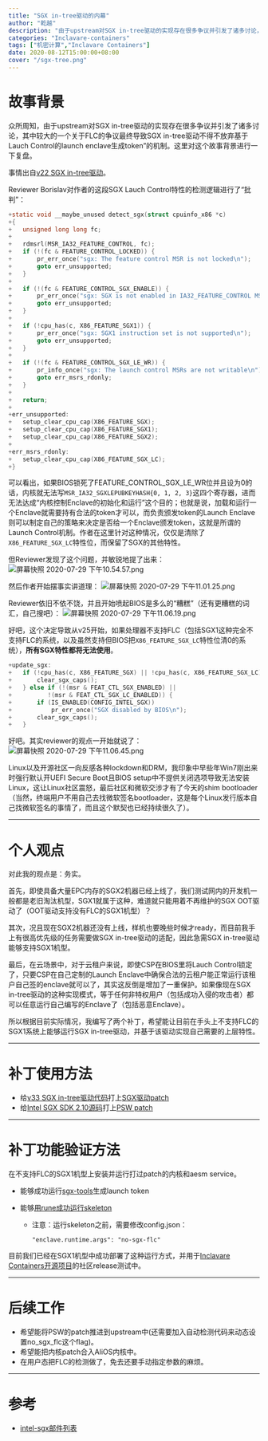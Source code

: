 ```yaml
---
title: "SGX in-tree驱动的内幕"
author: "乾越"
description: "由于upstream对SGX in-tree驱动的实现存在很多争议并引发了诸多讨论，其中较大的一个关于FLC的争议最终导致SGX in-tree驱动不得不放弃基于Lauch Control的launch enclave生成token”的机制。这里对这个故事背景进行一下复盘。"
categories: "Inclavare-containers"
tags: ["机密计算","Inclavare Containers"]
date: 2020-08-12T15:00:00+08:00
cover: "/sgx-tree.png"
---
```


# 故事背景

众所周知，由于upstream对SGX in-tree驱动的实现存在很多争议并引发了诸多讨论，其中较大的一个关于FLC的争议最终导致SGX in-tree驱动不得不放弃基于Lauch Control的launch enclave生成token”的机制。这里对这个故事背景进行一下复盘。

事情出自[v22 SGX in-tree驱动](https://lkml.org/lkml/2019/9/3/636)。

Reviewer Borislav对作者的这段SGX Lauch Control特性的检测逻辑进行了“批判”：
```C
+static void __maybe_unused detect_sgx(struct cpuinfo_x86 *c)
+{
+	unsigned long long fc;
+
+	rdmsrl(MSR_IA32_FEATURE_CONTROL, fc);
+	if (!(fc & FEATURE_CONTROL_LOCKED)) {
+		pr_err_once("sgx: The feature control MSR is not locked\n");
+		goto err_unsupported;
+	}
+
+	if (!(fc & FEATURE_CONTROL_SGX_ENABLE)) {
+		pr_err_once("sgx: SGX is not enabled in IA32_FEATURE_CONTROL MSR\n");
+		goto err_unsupported;
+	}
+
+	if (!cpu_has(c, X86_FEATURE_SGX1)) {
+		pr_err_once("sgx: SGX1 instruction set is not supported\n");
+		goto err_unsupported;
+	}
+
+	if (!(fc & FEATURE_CONTROL_SGX_LE_WR)) {
+		pr_info_once("sgx: The launch control MSRs are not writable\n");
+		goto err_msrs_rdonly;
+	}
+
+	return;
+
+err_unsupported:
+	setup_clear_cpu_cap(X86_FEATURE_SGX);
+	setup_clear_cpu_cap(X86_FEATURE_SGX1);
+	setup_clear_cpu_cap(X86_FEATURE_SGX2);
+
+err_msrs_rdonly:
+	setup_clear_cpu_cap(X86_FEATURE_SGX_LC);
+}
```

可以看出，如果BIOS锁死了FEATURE_CONTROL_SGX_LE_WR位并且设为0的话，内核就无法写`MSR_IA32_SGXLEPUBKEYHASH{0, 1, 2, 3}`这四个寄存器，进而无法达成“内核控制Enclave的初始化和运行”这个目的；也就是说，加载和运行一个Enclave就需要持有合法的token才可以，而负责颁发token的Launch Enclave则可以制定自己的策略来决定是否给一个Enclave颁发token，这就是所谓的Launch Control机制。作者在这里针对这种情况，仅仅是清除了`X86_FEATURE_SGX_LC`特性位，而保留了SGX的其他特性。

但Reviewer发现了这个问题，并敏锐地提了出来：
![屏幕快照 2020-07-29 下午10.54.57.png](https://intranetproxy.alipay.com/skylark/lark/0/2020/png/65684/1596034511819-0126d03a-6f02-4f65-820c-9f1dba76225c.png) 

然后作者开始摆事实讲道理：
![屏幕快照 2020-07-29 下午11.01.25.png](https://intranetproxy.alipay.com/skylark/lark/0/2020/png/65684/1596034896165-20a48b36-33eb-4f24-80c6-930618fef80e.png) 

Reviewer依旧不依不饶，并且开始喷起BIOS是多么的“糟糕”（还有更糟糕的词汇，自己搜吧）：
![屏幕快照 2020-07-29 下午11.06.19.png](https://intranetproxy.alipay.com/skylark/lark/0/2020/png/65684/1596035194249-19ab57d5-f146-469d-8211-3f15b4dbbd8b.png) 

好吧，这个决定导致从v25开始，如果处理器不支持FLC（包括SGX1这种完全不支持FLC的系统，以及虽然支持但BIOS把`X86_FEATURE_SGX_LC`特性位清0的系统），**所有SGX特性都将无法使用**。
```C
+update_sgx:
+	if (!cpu_has(c, X86_FEATURE_SGX) || !cpu_has(c, X86_FEATURE_SGX_LC)) {
+		clear_sgx_caps();
+	} else if (!(msr & FEAT_CTL_SGX_ENABLED) ||
+		   !(msr & FEAT_CTL_SGX_LC_ENABLED)) {
+		if (IS_ENABLED(CONFIG_INTEL_SGX))
+			pr_err_once("SGX disabled by BIOS\n");
+		clear_sgx_caps();
+	}
```

好吧。其实reviewer的观点一开始就说了：
![屏幕快照 2020-07-29 下午11.06.45.png](https://intranetproxy.alipay.com/skylark/lark/0/2020/png/65684/1596035230224-57b6d185-a852-4f78-a5f1-786cc6ffc460.png) 

Linux以及开源社区一向反感各种lockdown和DRM，我印象中早些年Win7刚出来时强行默认开UEFI Secure Boot且BIOS setup中不提供关闭选项导致无法安装Linux，这让Linux社区震怒，最后社区和微软交涉才有了今天的shim bootloader（当然，终端用户不用自己去找微软签名bootloader，这是每个Linux发行版本自己找微软签名的事情了，而且这个默契也已经持续很久了）。

---

# 个人观点
对此我的观点是：务实。

首先，即使具备大量EPC内存的SGX2机器已经上线了，我们测试网内的开发机一般都是老旧淘汰机型，SGX1就属于这种，难道就只能用着不再维护的SGX OOT驱动了（OOT驱动支持没有FLC的SGX1机型）？

其次，况且现在SGX2机器还没有上线，样机也要晚些时候才ready，而目前我手上有很高优先级的任务需要做SGX in-tree驱动的适配，因此急需SGX in-tree驱动能够支持SGX1机型。

最后，在云场景中，对于云租户来说，即使CSP在BIOS里将Lauch Control锁定了，只要CSP在自己定制的Launch Enclave中确保合法的云租户能正常运行该租户自己签的enclave就可以了，其实这反倒是增加了一重保护。如果像现在SGX in-tree驱动的这种实现模式，等于任何非特权用户（包括成功入侵的攻击者）都可以任意运行自己编写的Enclave了（包括恶意Enclave）。

所以根据目前实际情况，我编写了两个补丁，希望能让目前在手头上不支持FLC的SGX1系统上能够运行SGX in-tree驱动，并基于该驱动实现自己需要的上层特性。

---

# 补丁使用方法
- 给[v33 SGX in-tree驱动代码](https://github.com/jsakkine-intel/linux-sgx/tree/v33)打上[SGX驱动patch](https://github.com/alibaba/inclavare-containers/blob/master/patch/no-sgx-flc/0001-sgx-Support-SGX1-machine-even-without-FLC-support.patch)
- 给[Intel SGX SDK 2.10源码](https://github.com/intel/linux-sgx/tree/sgx_2.10)打上[PSW patch](https://github.com/alibaba/inclavare-containers/blob/master/patch/no-sgx-flc/0001-psw-Support-SGX1-machine-with-SGX-in-tree-driver.patch)

---

# 补丁功能验证方法
在不支持FLC的SGX1机型上安装并运行打过patch的内核和aesm service。

- 能够成功运行[sgx-tools](https://github.com/alibaba/inclavare-containers/tree/master/sgx-tools#test)生成launch token

- 能够[用rune成功运行skeleton](https://github.com/alibaba/inclavare-containers/blob/master/rune/libenclave/internal/runtime/pal/skeleton/README.md)
  * 注意：运行skeleton之前，需要修改config.json： 
    ```
    "enclave.runtime.args": "no-sgx-flc"
    ```

目前我们已经在SGX1机型中成功部署了这种运行方式，并用于[Inclavare Containers开源项目](https://github.com/alibaba/inclavare-containers)的社区release测试中。

---

# 后续工作
- 希望能将PSW的patch推进到upstream中(还需要加入自动检测代码来动态设置no_sgx_flc这个flag)。
- 希望能把内核patch合入AliOS内核中。
- 在用户态把FLC的检测做了，免去还要手动指定参数的麻烦。

---

# 参考
- [intel-sgx邮件列表](https://patchwork.kernel.org/project/intel-sgx/list/)
